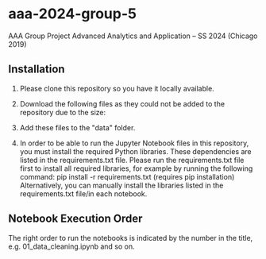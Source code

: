 # aaa-2024-group-5
AAA Group Project Advanced Analytics and Application – SS 2024 (Chicago 2019)

## Installation

1. Please clone this repository so you have it locally available. 

2. Download the following files as they could not be added to the repository due to the size:

3. Add these files to the "data" folder.

4. In order to be able to run the Jupyter Notebook files in this repository, you must install the required Python libraries. These dependencies are listed in the requirements.txt file. Please run the requirements.txt file first to install all required libraries, for example by running the following command:  pip install -r requirements.txt (requires pip installation)
Alternatively, you can manually install the libraries listed in the requirements.txt file/in each notebook. 


## Notebook Execution Order

The right order to run the notebooks is indicated by the number in the title, e.g. 01_data_cleaning.ipynb and so on.








